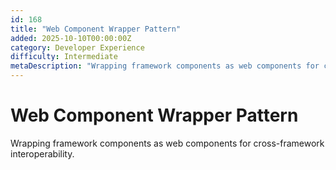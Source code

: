 ```yaml
---
id: 168
title: "Web Component Wrapper Pattern"
added: 2025-10-10T00:00:00Z
category: Developer Experience
difficulty: Intermediate
metaDescription: "Wrapping framework components as web components for cross-framework interoperability."
---
```


# Web Component Wrapper Pattern

Wrapping framework components as web components for cross-framework interoperability.

